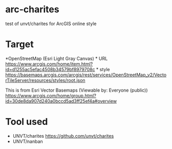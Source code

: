 # arc-charites
test of unvt/charites for ArcGIS online style

# Target
*OpenStreetMap (Esri Light Gray Canvas)
    * URL https://www.arcgis.com/home/item.html?id=d1255ac5efac4508b34579bf8979708c
    * style https://basemaps.arcgis.com/arcgis/rest/services/OpenStreetMap_v2/VectorTileServer/resources/styles/root.json

This is from Esri Vector Basemaps (Viewable by: Everyone (public))
https://www.arcgis.com/home/group.html?id=30de8da907d240a0bccd5ad3ff25ef4a#overview

# Tool used
* UNVT/charites https://github.com/unvt/charites
* UNVT/nanban






